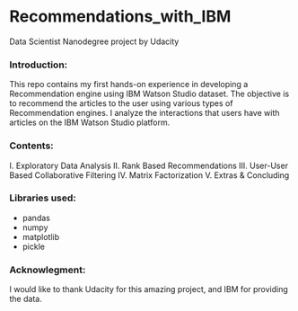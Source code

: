 # Recommendations_with_IBM
Data Scientist Nanodegree project by Udacity 


### Introduction:
This repo contains my first hands-on experience in developing a Recommendation engine using IBM Watson Studio dataset.
The objective is to recommend the articles to the user using various types of Recommendation engines. I analyze the interactions that users have with articles on the IBM Watson Studio platform.

### Contents:
I. Exploratory Data Analysis
II. Rank Based Recommendations
III. User-User Based Collaborative Filtering
IV. Matrix Factorization
V. Extras & Concluding

### Libraries used:
* pandas
* numpy
* matplotlib
* pickle

### Acknowlegment:
I would like to thank Udacity for this amazing project, and IBM for providing the data.
